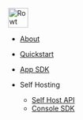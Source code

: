 <p align="left" style="marginLeft:16px">
<a href="/" target="_self"><img src="../_media/rowtLogo.svg" width="40" alt="Rowt Logo" /></a>
</p>


* [About](/what-is-rowt/)
* [Quickstart](/get-started/)
* [App SDK](/app-sdk/)
    <!-- * [Quick Start](/get-started/) -->
    <!-- * [Analytics Overview](/get-started/analytics-overview) -->

    <!-- * [Overview](/app-sdk/) -->
    <!-- * [Native App Configuration](/get-started/native-app) -->

* Self Hosting
    * [Self Host API](/self-host/)
    * [Console SDK](/console-sdk/)
    <!-- * [Server Configuration](/get-started/server-config) -->
    <!-- * [Console SDK Overview](/console-sdk/) -->
    <!-- * [Authentication](/console-sdk/auth) -->
    <!-- * [Querying](/console-sdk/querying) -->